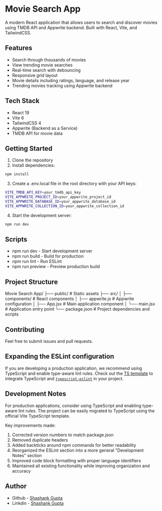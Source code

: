 # Movie Search App

A modern React application that allows users to search and discover movies using TMDB API and Appwrite backend. Built with React, Vite, and TailwindCSS.

## Features

- Search through thousands of movies
- View trending movie searches
- Real-time search with debouncing
- Responsive grid layout
- Movie details including ratings, language, and release year
- Trending movies tracking using Appwrite backend

## Tech Stack

- React 19
- Vite 6
- TailwindCSS 4
- Appwrite (Backend as a Service)
- TMDB API for movie data

## Getting Started

1. Clone the repository
2. Install dependencies:
```bash
npm install
```
3. Create a .env.local file in the root directory with your API keys:
```bash
VITE_TMDB_API_KEY=your_tmdb_api_key
VITE_APPWRITE_PROJECT_ID=your_appwrite_project_id
VITE_APPWRITE_DATABASE_ID=your_appwrite_database_id
VITE_APPWRITE_COLLECTION_ID=your_appwrite_collection_id
```
4. Start the development server:
```bash
npm run dev
```

## Scripts
- npm run dev - Start development server
- npm run build - Build for production
- npm run lint - Run ESLint
- npm run preview - Preview production build

## Project Structure

Movie Search App/
├── public/              # Static assets
├── src/
│   ├── components/     # React components
│   ├── appwrite.js     # Appwrite configuration
│   ├── App.jsx         # Main application component
│   └── main.jsx        # Application entry point
└── package.json        # Project dependencies and scripts

## Contributing
Feel free to submit issues and pull requests.

## Expanding the ESLint configuration

If you are developing a production application, we recommend using TypeScript and enable type-aware lint rules. Check out the [TS template](https://github.com/vitejs/vite/tree/main/packages/create-vite/template-react-ts) to integrate TypeScript and [`typescript-eslint`](https://typescript-eslint.io) in your project.

## Development Notes
For production applications, consider using TypeScript and enabling type-aware lint rules. The project can be easily migrated to TypeScript using the official Vite TypeScript template.

Key improvements made:
1. Corrected version numbers to match package.json
2. Removed duplicate headers
3. Added backticks around npm commands for better readability
4. Reorganized the ESLint section into a more general "Development Notes" section
5. Improved code block formatting with proper language identifiers
6. Maintained all existing functionality while improving organization and accuracy

## Author

- Github - [Shashank Gupta](https://github.com/Shashank23codes)
- Linkdin - [Shashank Gupta](https://www.linkedin.com/in/shashank-gupta-238a96209)